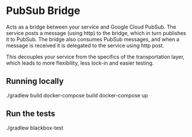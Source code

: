 # PubSub Bridge

Acts as a bridge between your service and Google Cloud PubSub. The service posts a message (using http) to the bridge, which in turn publishes it to PubSub. The bridge also consumes PubSub messages, and when a message is received it is delegated to the service using http post.

This decouples your service from the specifics of the transportation layer, which leads to more flexibility, less lock-in and easier testing.

## Running locally

./gradlew build
docker-compose build
docker-compose up

## Run the tests
./gradlew blackbox-test